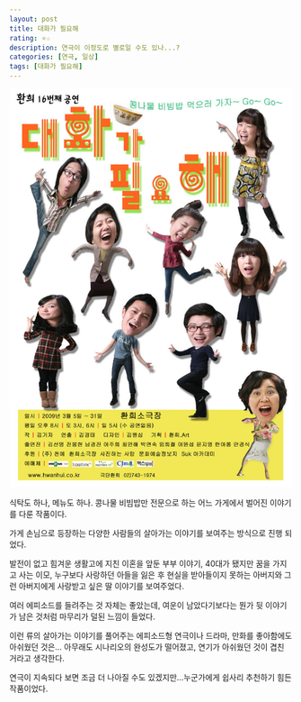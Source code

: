 ```yaml
---
layout: post
title: 대화가 필요해
rating: ⭐️☆
description: 연극이 이정도로 별로일 수도 있나...?
categories: [연극, 일상]
tags: [대화가 필요해]
---
```


![대화가 필요해](../../img/2009/need_to_conversation.jpg)

식탁도 하나, 메뉴도 하나. 콩나물 비빔밥만 전문으로 하는 어느 가게에서 벌어진 이야기를 다룬 작품이다.

가게 손님으로 등장하는 다양한 사람들의 살아가는 이야기를 보여주는 방식으로 진행 되었다.

발전이 없고 힘겨운 생활고에 지친 이혼을 앞둔 부부 이야기, 40대가 됐지만 꿈을 가지고 사는 이모, 누구보다 사랑하던 아들을 잃은 후 현실을 받아들이지 못하는 아버지와 그런 아버지에게 사랑받고 싶은 딸 이야기를 보여주었다.

여러 에피소드를 들려주는 것 자체는 좋았는데, 여운이 남았다기보다는 뭔가 뒷 이야기가 남은 것처럼 마무리가 덜된 느낌이 들었다.

이런 류의 살아가는 이야기를 풀어주는 에피소드형 연극이나 드라마, 만화를 좋아함에도 아쉬웠던 것은... 아무래도 시나리오의 완성도가 떨어졌고, 연기가 아쉬웠던 것이 겹친 거라고 생각한다.

연극이 지속되다 보면 조금 더 나아질 수도 있겠지만...누군가에게 쉽사리 추천하기 힘든 작품이었다.